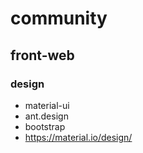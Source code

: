 # community

## front-web
### design
* material-ui
* ant.design
* bootstrap
* https://material.io/design/

